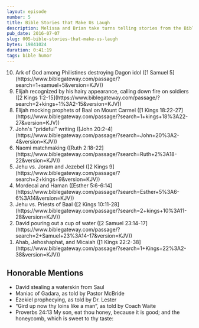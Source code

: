 ```yaml
---
layout: episode
number: 5
title: Bible Stories that Make Us Laugh
description: Melissa and Brian take turns telling stories from the Bible that make them laugh.
pub_date: 2016-07-07
slug: 005-bible-stories-that-make-us-laugh
bytes: 19841024
duration: 0:41:19
tags: bible humor
---
```


<ol reversed>
<li>Ark of God among Philistines destroying Dagon idol ([1 Samuel 5](https://www.biblegateway.com/passage/?search=1+samuel+5&version=KJV))</li>
<li>Elijah recognized by his hairy appearance, calling down fire on soldiers ([2 Kings 1:2-15](https://www.biblegateway.com/passage/?search=2+kings+1%3A2-15&version=KJV))</li>
<li>Elijah mocking prophets of Baal on Mount Carmel ([1 Kings 18:22-27](https://www.biblegateway.com/passage/?search=1+kings+18%3A22-27&version=KJV))</li>
<li>John's "prideful" writing ([John 20:2-4](https://www.biblegateway.com/passage/?search=John+20%3A2-4&version=KJV))</li>
<li>Naomi matchmaking ([Ruth 2:18-22](https://www.biblegateway.com/passage/?search=Ruth+2%3A18-22&version=KJV))</li>
<li>Jehu vs. Joram and Jezebel ([2 Kings 9](https://www.biblegateway.com/passage/?search=2+kings+9&version=KJV))</li>
<li>Mordecai and Haman ([Esther 5:6-6:14](https://www.biblegateway.com/passage/?search=Esther+5%3A6-6%3A14&version=KJV))</li>
<li>Jehu vs. Priests of Baal ([2 Kings 10:11-28](https://www.biblegateway.com/passage/?search=2+kings+10%3A11-28&version=KJV))</li>
<li>David pouring out a cup of water ([2 Samuel 23:14-17](https://www.biblegateway.com/passage/?search=2+Samuel+23%3A14-17&version=KJV))</li>
<li>Ahab, Jehoshaphat, and Micaiah ([1 Kings 22:2-38](https://www.biblegateway.com/passage/?search=1+Kings+22%3A2-38&version=KJV))</li>
</ol>

<h2>Honorable Mentions</h2>
<ul>
<li>David stealing a waterskin from Saul</li>
<li>Maniac of Gadara, as told by Pastor McBride</li>
<li>Ezekiel prophecying, as told by Dr. Lester</li>
<li>“Gird up now thy loins like a man”, as told by Coach Waite</li>
<li>Proverbs 24:13 My son, eat thou honey, because it is good; and the honeycomb, which is sweet to thy taste:</li>
</ul>
